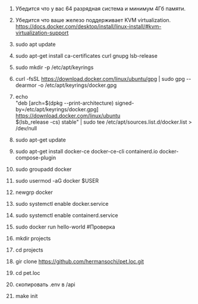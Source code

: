 1. Убедится что у вас 64 разрядная система и минимум 4Гб памяти.
2. Убедится что ваше железо поддерживает KVM virtualization. https://docs.docker.com/desktop/install/linux-install/#kvm-virtualization-support

3. sudo apt update

4. sudo apt-get install ca-certificates curl gnupg lsb-release
5. sudo mkdir -p /etc/apt/keyrings
6. curl -fsSL https://download.docker.com/linux/ubuntu/gpg | sudo gpg --dearmor -o /etc/apt/keyrings/docker.gpg
7. echo \
  "deb [arch=$(dpkg --print-architecture) signed-by=/etc/apt/keyrings/docker.gpg] https://download.docker.com/linux/ubuntu \
  $(lsb_release -cs) stable" | sudo tee /etc/apt/sources.list.d/docker.list > /dev/null
8. sudo apt-get update
9. sudo apt-get install docker-ce docker-ce-cli containerd.io docker-compose-plugin
10. sudo groupadd docker
11. sudo usermod -aG docker $USER
12. newgrp docker
13. sudo systemctl enable docker.service
14. sudo systemctl enable containerd.service
15. sudo docker run hello-world #Проверка

16. mkdir projects
17. cd projects
18. gir clone https://github.com/hermansochi/pet.loc.git
19. cd pet.loc
20. скопировать .env в /api
21. make init 
